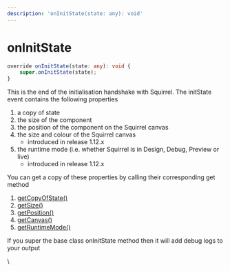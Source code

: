 ```yaml
---
description: 'onInitState(state: any): void'
---
```


# onInitState

```typescript
override onInitState(state: any): void {
    super.onInitState(state);
}
```

This is the end of the initialisation handshake with Squirrel.  The initState event contains the following properties

1. a copy of state
2. the size of the component
3. the position of the component on the Squirrel canvas
4. the size and colour of the Squirrel canvas
   * introduced in release 1.12.x
5. the runtime mode (i.e. whether Squirrel is in Design, Debug, Preview or live)
   * introduced in release 1.12.x

You can get a copy of these properties by calling their corresponding get method

1. [getCopyOfState()](../methods/getcopyofstate.md)
2. [getSize()](../methods/getsize.md)
3. [getPosition()](../methods/getposition.md)
4. [getCanvas()](../methods/getcanvas.md)
5. [getRuntimeMode()](../methods/getruntimemode.md)

If you super the base class onInitState method then it will add debug logs to your output

\

